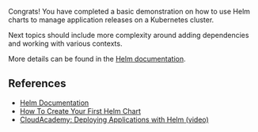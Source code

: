Congrats! You have completed a basic demonstration on how to use Helm charts to manage application releases on a Kubernetes cluster.

Next topics should include more complexity around adding dependencies and working with various contexts.

More details can be found in the [Helm documentation](http://www.helm.sh/).


## References ##

- [Helm Documentation](http://www.helm.sh/)
- [How To Create Your First Helm Chart
](https://docs.bitnami.com/kubernetes/how-to/create-your-first-helm-chart/)
- [CloudAcademy: Deploying Applications with Helm (video)](https://youtu.be/uXaNh4Mrhdc)
